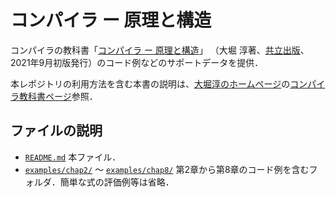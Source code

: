 # コンパイラ ー 原理と構造

コンパイラの教科書「[コンパイラ ー 原理と構造]」
（大堀 淳著、[共立出版]、2021年9月初版発行）のコード例などのサポートデータを提供．

本レポジトリの利用方法を含む本書の説明は、[大堀淳のホームページ]の[コンパイラ教科書ページ]参照．

## ファイルの説明
* [`README.md`] 本ファイル．
* [`examples/chap2/`] 〜 [`examples/chap8/`]
   第2章から第8章のコード例を含むフォルダ．簡単な式の評価例等は省略．

[コンパイラ ー 原理と構造]: https://www.kyoritsu-pub.co.jp/bookdetail/9784320124783
[共立出版]: https://www.kyoritsu-pub.co.jp/
[大堀淳のホームページ]: https://atsushiohori.github.io
[コンパイラ教科書ページ]: https://atsushiohori.github.io/ja/texts/compiler
[`README.md`]: README.md
[`examples/chap2/`]: examples/chap2/
[`examples/chap8/`]: examples/chap8/

